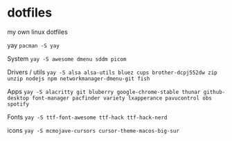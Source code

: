 # dotfiles
my own linux dotfiles

yay
`pacman -S yay`

System
`yay -S awesome dmenu sddm picom`

Drivers / utils
`yay -S alsa alsa-utils bluez cups brother-dcpj552dw zip unzip nodejs npm networkmanager-dmenu-git fish`

Apps
`yay -S alacritty git bluberry google-chrome-stable thunar github-desktop font-manager pacfinder variety lxapperance pavucontrol obs spotify`

Fonts
`yay -S ttf-font-awesome ttf-hack ttf-hack-nerd`

icons
`yay -S mcmojave-cursors cursor-theme-macos-big-sur`

